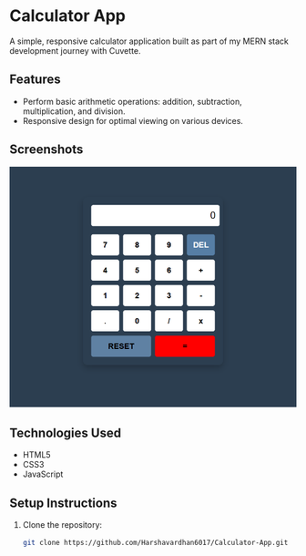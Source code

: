# Calculator App

A simple, responsive calculator application built as part of my MERN stack development journey with Cuvette.

## Features

- Perform basic arithmetic operations: addition, subtraction, multiplication, and division.
- Responsive design for optimal viewing on various devices.

## Screenshots

![Calculator App Screenshot](https://github.com/Harshavardhan6017/Calculator-App/blob/main/Calculator%20App.png)

## Technologies Used

- HTML5
- CSS3
- JavaScript

## Setup Instructions

1. Clone the repository:
   ```bash
   git clone https://github.com/Harshavardhan6017/Calculator-App.git
